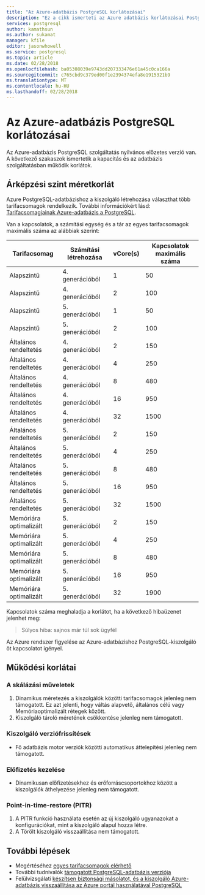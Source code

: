 ```yaml
---
title: "Az Azure-adatbázis PostgreSQL korlátozásai"
description: "Ez a cikk ismerteti az Azure adatbázis korlátozásai PostgreSQL, például a kapcsolat és a tárolási motor beállításai."
services: postgresql
author: kamathsun
ms.author: sukamat
manager: kfile
editor: jasonwhowell
ms.service: postgresql
ms.topic: article
ms.date: 02/28/2018
ms.openlocfilehash: ba05308039e9743dd207333476e61a45c0ca166a
ms.sourcegitcommit: c765cbd9c379ed00f1e2394374efa8e1915321b9
ms.translationtype: MT
ms.contentlocale: hu-HU
ms.lasthandoff: 02/28/2018
---
```

# <a name="limitations-in-azure-database-for-postgresql"></a>Az Azure-adatbázis PostgreSQL korlátozásai
Az Azure-adatbázis PostgreSQL szolgáltatás nyilvános előzetes verzió van. A következő szakaszok ismertetik a kapacitás és az adatbázis szolgáltatásban működik korlátok.

## <a name="pricing-tier-maximums"></a>Árképzési szint méretkorlát
Azure PostgreSQL-adatbázishoz a kiszolgáló létrehozása választhat több tarifacsomagok rendelkezik. További információkért lásd: [Tarifacsomagjainak Azure-adatbázis a PostgreSQL](concepts-pricing-tiers.md).  

Van a kapcsolatok, a számítási egység és a tár az egyes tarifacsomagok maximális száma az alábbiak szerint: 

|Tarifacsomag| Számítási létrehozása| vCore(s)| Kapcsolatok maximális száma |
|---|---|---|---|
|Alapszintű| 4. generációból| 1| 50 |
|Alapszintű| 4. generációból| 2| 100 |
|Alapszintű| 5. generációból| 1| 50 |
|Alapszintű| 5. generációból| 2| 100 |
|Általános rendeltetés| 4. generációból| 2| 150|
|Általános rendeltetés| 4. generációból| 4| 250|
|Általános rendeltetés| 4. generációból| 8| 480|
|Általános rendeltetés| 4. generációból| 16| 950|
|Általános rendeltetés| 4. generációból| 32| 1500|
|Általános rendeltetés| 5. generációból| 2| 150|
|Általános rendeltetés| 5. generációból| 4| 250|
|Általános rendeltetés| 5. generációból| 8| 480|
|Általános rendeltetés| 5. generációból| 16| 950|
|Általános rendeltetés| 5. generációból| 32| 1500|
|Memóriára optimalizált| 5. generációból| 2| 150|
|Memóriára optimalizált| 5. generációból| 4| 250|
|Memóriára optimalizált| 5. generációból| 8| 480|
|Memóriára optimalizált| 5. generációból| 16| 950|
|Memóriára optimalizált| 5. generációból| 32| 1900|

Kapcsolatok száma meghaladja a korlátot, ha a következő hibaüzenet jelenhet meg:
> Súlyos hiba: sajnos már túl sok ügyfél

Az Azure rendszer figyelése az Azure-adatbázishoz PostgreSQL-kiszolgáló öt kapcsolatot igényel. 

## <a name="functional-limitations"></a>Működési korlátai
### <a name="scale-operations"></a>A skálázási műveletek
1.  Dinamikus méretezés a kiszolgálók közötti tarifacsomagok jelenleg nem támogatott. Ez azt jelenti, hogy váltás alapvető, általános célú vagy Memóriaoptimalizált rétegek között.
2.  Kiszolgáló tároló méretének csökkentése jelenleg nem támogatott.

### <a name="server-version-upgrades"></a>Kiszolgáló verziófrissítések
- Fő adatbázis motor verziók közötti automatikus áttelepítési jelenleg nem támogatott.

### <a name="subscription-management"></a>Előfizetés kezelése
- Dinamikusan előfizetésekhez és erőforráscsoportokhoz között a kiszolgálók áthelyezése jelenleg nem támogatott.

### <a name="point-in-time-restore-pitr"></a>Point-in-time-restore (PITR)
1.  A PITR funkció használata esetén az új kiszolgáló ugyanazokat a konfigurációkat, mint a kiszolgáló alapul hozza létre.
2.  A Törölt kiszolgáló visszaállítása nem támogatott.

## <a name="next-steps"></a>További lépések
- Megértéséhez [egyes tarifacsomagok elérhető](concepts-pricing-tiers.md)
- További tudnivalók [támogatott PostgreSQL-adatbázis verziója](concepts-supported-versions.md)
- Felülvizsgálati [készítsen biztonsági másolatot, és a kiszolgáló Azure-adatbázis visszaállítása az Azure portál használatával PostgreSQL](howto-restore-server-portal.md)
